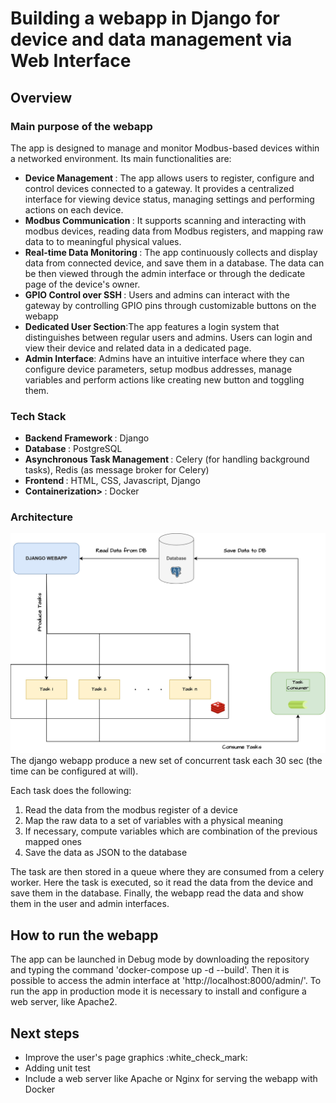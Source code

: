 # Building a webapp in Django for device and data management via Web Interface

## Overview
### Main purpose of the webapp
The app is designed to manage and monitor Modbus-based devices within a networked environment. Its main functionalities are:
<ul>
  <li><strong>Device Management </strong>: The app allows users to register, configure and control devices connected to a gateway. It provides a centralized interface for viewing device status, managing settings and performing actions on each device.</li>
  <li><strong>Modbus Communication </strong>: It supports scanning and interacting with modbus devices, reading data from Modbus registers, and mapping raw data to to meaningful physical values.</li>
  <li><strong>Real-time Data Monitoring </strong>: The app continuously collects and display data from connected device, and save them in a database. The data can be then viewed through the admin interface or through the dedicate page of the device's owner.</li>
  <li><strong>GPIO Control over SSH </strong>: Users and admins can interact with the gateway by controlling GPIO pins through customizable buttons on the webapp</li>
  <li><strong>Dedicated User Section</strong>:The app features a login system that distinguishes between regular users and admins. Users can login and view their device and related data in a dedicated page.</li>
  <li><strong>Admin Interface</strong>: Admins have an intuitive interface where they can configure device parameters, setup modbus addresses, manage variables and perform actions like creating new button and toggling them.</li>
</ul>

### Tech Stack
<ul>
  <li><strong>Backend Framework </strong>: Django</li>
  <li><strong>Database </strong>: PostgreSQL</li>
  <li><strong>Asynchronous Task Management </strong>: Celery (for handling background tasks), Redis (as message broker for Celery)</li>
  <li><strong>Frontend </strong>: HTML, CSS, Javascript, Django </li>
  <li><strong>Containerization> </strong>: Docker</li>
</ul>

### Architecture
<div align="center">
  <img src=/docs/images/Webapp_architecture.jpg alt="Webapp architecture" width="650" />
</div>
The django webapp produce a new set of concurrent task each 30 sec (the time can be configured at will). 

Each task does the following:

<ol>
  <li> Read the data from the modbus register of a device </li>
  <li> Map the raw data to a set of variables with a physical meaning </li>
  <li> If necessary, compute variables which are combination of the previous mapped ones </li>
  <li> Save the data as JSON to the database </li>
</ol>
The task are then stored in a queue where they are consumed from a celery worker. Here the task is executed, so it read the data from the device and save them in the database.
Finally, the webapp read the data and show them in the user and admin interfaces.

## How to run the webapp
The app can be launched in Debug mode by downloading the repository and typing the command 'docker-compose up -d --build'. Then it is possible to access the admin interface at 'http://localhost:8000/admin/'. 
To run the app in production mode it is necessary to install and configure a web server, like Apache2.

## Next steps
<ul>
  <li> Improve the user's page graphics  :white_check_mark: </li>
  <li> Adding unit test </li>
  <li> Include a web server like Apache or Nginx for serving the webapp with Docker </li>
</ul>
